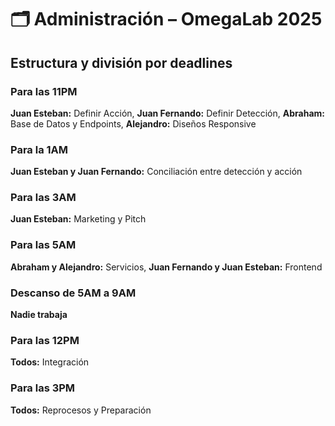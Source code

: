 # 🗂️ Administración – OmegaLab 2025

## Estructura y división por deadlines

### Para las 11PM
**Juan Esteban:** Definir Acción,
**Juan Fernando:** Definir Detección,
**Abraham:** Base de Datos y Endpoints,
**Alejandro:** Diseños Responsive

### Para la 1AM
**Juan Esteban y Juan Fernando:**
Conciliación entre detección y acción

### Para las 3AM
**Juan Esteban:** Marketing y Pitch

### Para las 5AM
**Abraham y Alejandro:** Servicios,
**Juan Fernando y Juan Esteban:** Frontend

### Descanso de 5AM a 9AM
**Nadie trabaja**

### Para las 12PM
**Todos:** Integración

### Para las 3PM
**Todos:** Reprocesos y Preparación
